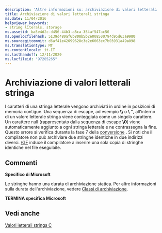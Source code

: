 ```yaml
---
description: 'Altre informazioni su: archiviazione di valori letterali stringa'
title: Archiviazione di valori letterali stringa
ms.date: 11/04/2016
helpviewer_keywords:
- string literals, storage
ms.assetid: ba5e4d2c-d456-44b3-a8ca-354af547ac50
ms.openlocfilehash: 5139d480af6b808b5b2e008500794d95d63a9980
ms.sourcegitcommit: d6af41e42699628c3e2e6063ec7b03931a49a098
ms.translationtype: MT
ms.contentlocale: it-IT
ms.lasthandoff: 12/11/2020
ms.locfileid: "97205265"
---
```

# <a name="storage-of-string-literals"></a>Archiviazione di valori letterali stringa

I caratteri di una stringa letterale vengono archiviati in ordine in posizioni di memoria contigue. Una sequenza di escape, ad esempio **\\\\** o **\\ "**, all'interno di un valore letterale stringa viene conteggiata come un singolo carattere. Un carattere null (rappresentato dalla sequenza di escape **\0**) viene automaticamente aggiunto a ogni stringa letterale e ne contrassegna la fine. Questo errore si verifica durante la fase 7 della [conversione](../preprocessor/phases-of-translation.md) . Si noti che il compilatore non può archiviare due stringhe identiche in due indirizzi diversi. [/GF](../build/reference/gf-eliminate-duplicate-strings.md) induce il compilatore a inserire una sola copia di stringhe identiche nel file eseguibile.

## <a name="remarks"></a>Commenti

**Specifico di Microsoft**

Le stringhe hanno una durata di archiviazione statica. Per altre informazioni sulla durata dell'archiviazione, vedere [Classi di archiviazione](../c-language/c-storage-classes.md).

**TERMINA specifica Microsoft**

## <a name="see-also"></a>Vedi anche

[Valori letterali stringa C](../c-language/c-string-literals.md)
